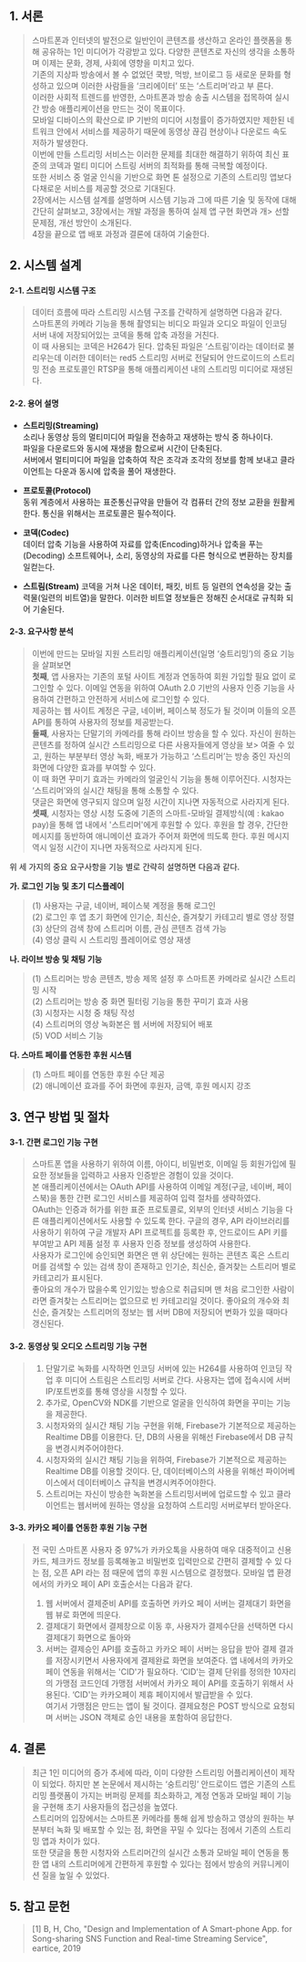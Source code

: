 
## 1. 서론 ##

> 스마트폰과 인터넷의 발전으로 일반인이 콘텐츠를 생산하고 온라인 플랫폼을 통해 공유하는 1인 미디어가 각광받고 있다. 다양한 콘텐츠로 자신의 생각을 소통하며 이제는 문화, 경제, 사회에 영향을 미치고 있다.   
> 기존의 지상파 방송에서 볼 수 없었던 쿡방, 먹방, 브이로그 등 새로운 문화를 형성하고 있으며 이러한 사람들을 ‘크리에이터’ 또는 ‘스트리머’라고 부
른다.    
> 이러한 사회적 트렌드를 반영한, 스마트폰과 방송 송출 시스템을 접목하여 실시간 방송 애플리케이션을 만드는 것이 목표이다.   
> 모바일 디바이스의 확산으로 IP 기반의 미디어 시청률이 증가하였지만 제한된 네트워크 안에서 서비스를 제공하기 때문에 동영상 끊김 현상이나 다운로드 속도 저하가 발생한다.  
이번에 만들 스트리밍 서비스는 이러한 문제를 최대한 해결하기 위하여 최신 표준의 코덱과 멀티 미디어 스트링 서버의 최적화를 통해 극복할 예정이다.  
> 또한 서비스 중 얼굴 인식을 기반으로 화면 톤 설정으로 기존의 스트리밍 앱보다 다채로운 서비스를 제공할 것으로 기대된다.   
> 2장에서는 시스템 설계를 설명하며 시스템 기능과 그에 따른 기술 및 동작에 대해 간단히 살펴보고, 3장에서는 개발 과정을 통하여 실제 앱 구현 화면과 개> 선할 문제점, 개선 방안이 소개된다.  
> 4장을 끝으로 앱 배포 과정과 결론에 대하여 기술한다. 

## 2. 시스템 설계 ##
#### 2-1. 스트리밍 시스템 구조 ####
> 데이터 흐름에 따라 스트리밍 시스템 구조를 간략하게 설명하면 다음과 같다.  
> 스마트폰의 카메라 기능을 통해 촬영되는 비디오 파일과 오디오 파일이 인코딩 서버 내에 저장되어있는 코덱을 통해 압축 과정을 거친다.  
> 이 때 사용되는 코덱은 H264가 된다. 압축된 파일은 ‘스트림’이라는 데이터로 불리우는데 이러한 데이터는 red5 스트리밍 서버로 전달되어 안드로이드의 스트리밍 전송 프로토콜인 RTSP을 통해 애플리케이션 내의 스트리밍 미디어로 재생된다.    

#### 2-2. 용어 설명 ####
* **스트리밍(Streaming)**  
소리나 동영상 등의 멀티미디어 파일을 전송하고 재생하는 방식 중 하나이다.    
파일을 다운로드와 동시에 재생을 함으로써 시간이 단축된다.    
서버에서 멀티미디어 파일을 압축하여 작은 조각과 조각의 정보를 함께 보내고 클라이언트는 다운과 동시에 압축을 풀어 재생한다.    

* **프로토콜(Protocol)**  
동위 계층에서 사용하는 표준통신규약을 만들어 각 컴퓨터 간의 정보 교환을 원활케 한다. 통신을 위해서는 프로토콜은 필수적이다.    

* **코덱(Codec)**    
데이터 압축 기능을 사용하여 자료를 압축(Encoding)하거나 압축을 푸는(Decoding) 소프트웨어나, 소리, 동영상의 자료를 다른 형식으로 변환하는 장치를 일컫는다.    

* **스트림(Stream)** 
코덱을 거쳐 나온 데이터, 패킷, 비트 등 일련의 연속성을 갖는 출력물(일련의 비트열)을 말한다. 이러한 비트열 정보들은 정해진 순서대로 규칙화 되어 기술된다.    

#### 2-3. 요구사항 분석 ####
> 이번에 만드는 모바일 지원 스트리밍 애플리케이션(일명 ‘숭트리밍’)의 중요 기능을 살펴보면    
> **첫째**, 앱 사용자는 기존의 포털 사이트 계정과 연동하여 회원 가입할 필요 없이 로그인할 수 있다. 이메일 연동을 위하여 OAuth 2.0 기반의 사용자 
인증 기능을 사용하여 간편하고 안전하게 서비스에 로그인할 수 있다.     
> 제공하는 웹 사이트 계정은 구글, 네이버, 페이스북 정도가 될 것이며 이들의 오픈 API를 통하여 사용자의 정보를 제공받는다.      
> **둘째**, 사용자는 단말기의 카메라를 통해 라이브 방송을 할 수 있다. 자신이 원하는 콘텐츠를 정하여 실시간 스트리밍으로 다른 사용자들에게 영상을 보> 여줄 수 있고, 원하는 부분부터 영상 녹화, 배포가 가능하고 ‘스트리머’는 방송 중인 자신의 화면에 다양한 효과를 부여할 수 있다.    
> 이 때 화면 꾸미기 효과는 카메라의 얼굴인식 기능을 통해 이루어진다. 시청자는 ‘스트리머’와의 실시간 채팅을 통해 소통할 수 있다.    
> 댓글은 화면에 영구되지 않으며 일정 시간이 지나면 자동적으로 사라지게 된다.       
> **셋째**, 시청자는 영상 시청 도중에 기존의 스마트-모바일 결제방식(예 : kakao pay)을 통해 앱 내에서 '스트리머'에게 후원할 수 있다. 
> 후원을 할 경우, 간단한 메시지를 동반하여 애니메이션 효과가 주어져 화면에 띄도록 한다. 후원 메시지 역시 일정 시간이 지나면 자동적으로 사라지게 된다.    
   
위 세 가지의 중요 요구사항을 기능 별로 간략히 설명하면 다음과 같다.   
   
**가. 로그인 기능 및 초기 디스플레이**
> (1) 사용자는 구글, 네이버, 페이스북 계정을 통해 로그인  
> (2) 로그인 후 앱 초기 화면에 인기순, 최신순, 즐겨찾기 카테고리 별로 영상 정렬   
> (3) 상단의 검색 창에 스트리머 이름, 관심 콘텐츠 검색 가능    
> (4) 영상 클릭 시 스트리밍 플레이어로 영상 재생   
   
**나. 라이브 방송 및 채팅 기능**   
> (1) 스트리머는 방송 콘텐츠, 방송 제목 설정 후 스마트폰 카메라로 실시간 스트리밍 시작  
> (2) 스트리머는 방송 중 화면 필터링 기능을 통한 꾸미기 효과 사용  
> (3) 시청자는 시청 중 채팅 작성   
> (4) 스트리머의 영상 녹화본은 웹 서버에 저장되어 배포   
> (5) VOD 서비스 기능   
     
**다. 스마트 페이를 연동한 후원 시스템**
> (1) 스마트 페이를 연동한 후원 수단 제공   
> (2) 애니메이션 효과를 주어 화면에 후원자, 금액, 후원 메시지 강조   
   
## 3. 연구 방법 및 절차 ##
#### 3-1. 간편 로그인 기능 구현 ####
> 스마트폰 앱을 사용하기 위하여 이름, 아이디, 비밀번호, 이메일 등 회원가입에 필요한 정보들을 입력하고 사용자 인증받은 경험이 있을 것이다.  
> 본 애플리케이션에서는 OAuth API를 사용하여 이메일 계정(구글, 네이버, 페이스북)을 통한 간편 로그인 서비스를 제공하여 입력 절차를 생략하였다.  
> OAuth는 인증과 허가를 위한 표준 프로토콜로, 외부의 인터넷 서비스 기능을 다른 애플리케이션에서도 사용할 수 있도록 한다. 구글의 경우, API 라이브러리를 사용하기 위하여 구글 개발자 API 프로젝트를 등록한 후, 안드로이드 API 키를 부여받고 API 제품 설정 후 사용자 인증 정보를 생성하여 사용한다.  
> 사용자가 로그인에 승인되면 화면은 맨 위 상단에는 원하는 콘텐츠 혹은 스트리머를 검색할 수 있는 검색 창이 존재하고 인기순, 최신순, 즐겨찾는 스트리머 별로 카테고리가 표시된다.  
> 좋아요의 개수가 많을수록 인기있는 방송으로 취급되며 맨 처음 로그인한 사람이라면 즐겨찾는 스트리머는 없으므로 빈 카테고리일 것이다. 좋아요의 개수와 최신순, 즐겨찾는 스트리머의 정보는 웹 서버 DB에 저장되어 변화가 있을 때마다 갱신된다.

#### 3-2. 동영상 및 오디오 스트리밍 기능 구현 ####
> 1) 단말기로 녹화를 시작하면 인코딩 서버에 있는 H264를 사용하여 인코딩 작업 후 미디어 스트림은 스트리밍 서버로 간다. 사용자는 앱에 접속시에 서버 IP/포트번호를 통해 영상을 시청할 수 있다.  
> 2) 추가로, OpenCV와 NDK를 기반으로 얼굴을 인식하여 화면을 꾸미는 기능을 제공한다.  
> 3) 시청자와의 실시간 채팅 기능 구현을 위해, Firebase가 기본적으로 제공하는 Realtime DB를 이용한다. 단, DB의 사용을 위해선 Firebase에서 DB 규칙을 변경시켜주어야한다.  
> 4) 시청자와의 실시간 채팅 기능을 위하여, Firebase가 기본적으로 제공하는 Realtime DB를 이용할 것이다. 단, 데이터베이스의 사용을 위해선 파이어베이스에서 데이터베이스 규칙을 변경시켜주어야한다.   
> 5) 스트리머는 자신이 방송한 녹화본을 스트리밍서버에 업로드할 수 있고 클라이언트는 웹서버에 원하는 영상을 요청하여 스트리밍 서버로부터 받아온다.  

#### 3-3. 카카오 페이를 연동한 후원 기능 구현 ####
> 전 국민 스마트폰 사용자 중 97%가 카카오톡을 사용하여 매우 대중적이고 신용카드, 체크카드 정보를 등록해놓고 비밀번호 입력만으로 간편히 결제할 수 있 다는 점, 오픈 API 라는 점 때문에 앱의 후원 시스템으로 결정했다. 
> 모바일 앱 환경에서의 카카오 페이 API 호출순서는 다음과 같다.  
>  
> 1) 웹 서버에서 결제준비 API를 호출하면 카카오 페이 서버는 결제대기 화면을 웹 뷰로 화면에 띄운다.   
> 2) 결제대기 화면에서 결제창으로 이동 후, 사용자가 결제수단을 선택하면 다시 결제대기 화면으로 돌아와  
> 3) 서버는 결제승인 API를 호출하고 카카오 페이 서버는 응답을 받아 결제 결과를 저장시키면서 사용자에게 결제완료 화면을 보여준다. 
앱 내에서의 카카오 페이 연동을 위해서는 'CID'가 필요하다. ‘CID’는 결제 단위를 정의한 10자리의 가맹점 코드인데 가맹점 서버에서 카카오 페이 API를 호출하기 위해서 사용된다. ‘CID'는 카카오페이 제휴 페이지에서 발급받을 수 있다.   
> 여기서 가맹점은 만드는 앱이 될 것이다. 결제요청은 POST 방식으로 요청되며 서버는 JSON 객체로 승인 내용을 포함하여 응답한다.   

## 4. 결론 ##
> 최근 1인 미디어의 증가 추세에 따라, 이미 다양한 스트리밍 어플리케이션이 제작이 되었다. 하지만 본 논문에서 제시하는 ‘숭트리밍’ 안드로이드 앱은 
> 기존의 스트리밍 플랫폼이 가지는 버퍼링 문제를 최소화하고, 계정 연동과 모바일 페이 기능을 구현해 초기 사용자들의 접근성을 높였다.  
> 스트리머의 입장에서는 스마트폰 카메라를 통해 쉽게 방송하고 영상의 원하는 부분부터 녹화 및 배포할 수 있는 점, 화면을 꾸밀 수 있다는 점에서 기존의 스트리밍 앱과 차이가 있다.   
> 또한 댓글을 통한 시청자와 스트리머간의 실시간 소통과 모바일 페이 연동을 통한 앱 내의 스트리머에게 간편하게 후원할 수 있다는 점에서 방송의 커뮤니케이션 질을 높일 수 있었다.  

## 5. 참고 문헌 ##

> [1] B, H, Cho, "Design and Implementation of A Smart-phone App. for Song-sharing SNS Function and Real-time Streaming Service", 
> eartice, 2019
